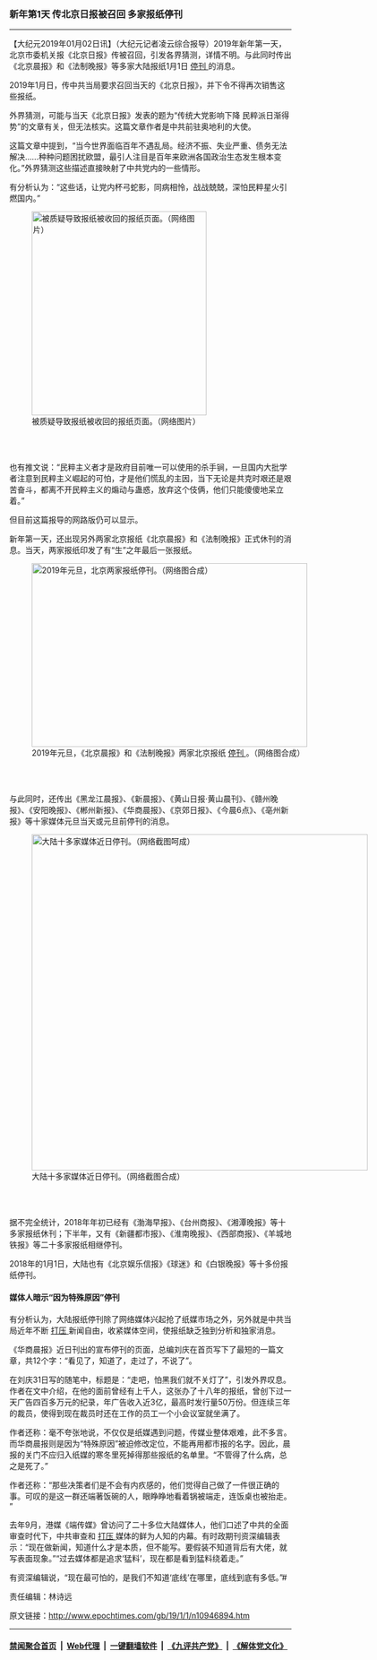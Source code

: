 ### 新年第1天 传北京日报被召回 多家报纸停刊
------------------------

<p>
 【大纪元2019年01月02日讯】（大纪元记者凌云综合报导）2019年新年第一天，北京市委机关报《北京日报》传被召回，引发各界猜测，详情不明。与此同时传出《北京晨报》和《法制晚报》等多家大陆报纸1月1日
 <a href="http://www.epochtimes.com/gb/tag/%E5%81%9C%E5%88%8A.html">
  停刊
 </a>
 的消息。
</p>
<p>
 2019年1月日，传中共当局要求召回当天的《北京日报》，并下令不得再次销售这些报纸。
</p>
<p>
 外界猜测，可能与当天《北京日报》发表的题为“传统大党影响下降 民粹派日渐得势”的文章有关，但无法核实。这篇文章作者是中共前驻奥地利的大使。
</p>
<p>
 这篇文章中提到，“当今世界面临百年不遇乱局。经济不振、失业严重、债务无法解决……种种问题困扰欧盟，最引人注目是百年来欧洲各国政治生态发生根本变化。”外界猜测这些描述直接映射了中共党内的一些情形。
</p>
<p>
 有分析认为：“这些话，让党内杯弓蛇影，同病相怜，战战兢兢，深怕民粹星火引燃国内。”
</p>
<figure class="wp-caption aligncenter" id="attachment_10946911" style="width: 312px">
 <a href="http://i.epochtimes.com/assets/uploads/2019/01/Dv1ZghGVsAAYxOn-1.jpg">
  <img alt="被质疑导致报纸被收回的报纸页面。（网络图片）" class=" wp-image-10946911" height="364" src="http://i.epochtimes.com/assets/uploads/2019/01/Dv1ZghGVsAAYxOn-1.jpg" width="312"/>
 </a>
 <br/><figcaption class="wp-caption-text">
  被质疑导致报纸被收回的报纸页面。（网络图片）
 </figcaption><br/>
</figure><br/>
<p>
 也有推文说：“民粹主义者才是政府目前唯一可以使用的杀手锏，一旦国内大批学者注意到民粹主义崛起的可怕，才是他们慌乱的主因，当下无论是共克时艰还是艰苦奋斗，都离不开民粹主义的煽动与蛊惑，放弃这个伎俩，他们只能傻傻地呆立着。”
</p>
<p>
 但目前这篇报导的网路版仍可以显示。
</p>
<p>
 新年第一天，还出现另外两家北京报纸《北京晨报》和《法制晚报》正式休刊的消息。当天，两家报纸印发了有“生”之年最后一张报纸。
</p>
<figure class="wp-caption aligncenter" id="attachment_10946916" style="width: 492px">
 <a href="http://i.epochtimes.com/assets/uploads/2019/01/Unknown.jpg">
  <img alt="2019年元旦，北京两家报纸停刊。（网络图合成）" class=" wp-image-10946916" height="328" src="http://i.epochtimes.com/assets/uploads/2019/01/Unknown-600x400.jpg" width="492"/>
 </a>
 <br/><figcaption class="wp-caption-text">
  2019年元旦，《北京晨报》和《法制晚报》两家北京报纸
  <a href="http://www.epochtimes.com/gb/tag/%E5%81%9C%E5%88%8A.html">
   停刊
  </a>
  。（网络图合成）
 </figcaption><br/>
</figure><br/>
<p>
 与此同时，还传出《黑龙江晨报》、《新晨报》、《黄山日报·黄山晨刊》、《赣州晚报》、《安阳晚报》、《郴州新报》、《华商晨报》、《京郊日报》、《今晨6点》、《亳州新报》等十家媒体元旦当天或元旦前停刊的消息。
</p>
<figure class="wp-caption aligncenter" id="attachment_10946974" style="width: 600px">
 <a href="http://i.epochtimes.com/assets/uploads/2019/01/33.jpg">
  <img alt="大陆十多家媒体近日停刊。（网络截图呵成）" class="size-large wp-image-10946974" height="600" src="http://i.epochtimes.com/assets/uploads/2019/01/33-600x600.jpg" width="600"/>
 </a>
 <br/><figcaption class="wp-caption-text">
  大陆十多家媒体近日停刊。（网络截图合成）
 </figcaption><br/>
</figure><br/>
<p>
 据不完全统计，2018年年初已经有《渤海早报》、《台州商报》、《湘潭晚报》等十多家报纸休刊；下半年，又有《新疆都市报》、《淮南晚报》、《西部商报》、《羊城地铁报》等二十多家报纸相继停刊。
</p>
<p>
 2018年的1月1日，大陆也有《北京娱乐信报》《球迷》和《白银晚报》等十多份报纸停刊。
</p>
<h4>
 媒体人暗示“因为特殊原因”停刊
</h4>
<p>
 有分析认为，大陆报纸停刊除了网络媒体兴起抢了纸媒市场之外，另外就是中共当局近年不断
 <a href="http://www.epochtimes.com/gb/tag/%E6%89%93%E5%8E%8B.html">
  打压
 </a>
 新闻自由，收紧媒体空间，使报纸缺乏独到分析和独家消息。
</p>
<p>
 《华商晨报》近日刊出的宣布停刊的页面，总编刘庆在首页写下了最短的一篇文章，共12个字：“看见了，知道了，走过了，不说了”。
</p>
<p>
 在刘庆31日写的随笔中，标题是：“走吧，怕黑我们就不关灯了”，引发外界叹息。作者在文中介绍，在他的面前曾经有上千人，这张办了十八年的报纸，曾创下过一天广告四百多万元的纪录，年广告收入近3亿，最高时发行量50万份。但连续三年的裁员，使得到现在裁员时还在工作的员工一个小会议室就坐满了。
</p>
<p>
 作者还称：毫不夸张地说，不仅仅是纸媒遇到问题，传媒业整体艰难，此不多言。而华商晨报则是因为“特殊原因”被迫修改定位，不能再用都市报的名字。因此，晨报的关门不应归入纸媒的寒冬里死掉得那些报纸的名单里。“不管得了什么病，总之是死了。”
</p>
<p>
 作者还称：“那些决策者们是不会有内疚感的，他们觉得自己做了一件很正确的事。可叹的是这一群还端著饭碗的人，眼睁睁地看着锅被端走，连饭桌也被抬走。 ”
</p>
<p>
 去年9月，港媒《端传媒》曾访问了二十多位大陆媒体人，他们口述了中共的全面审查时代下，中共审查和
 <a href="http://www.epochtimes.com/gb/tag/%E6%89%93%E5%8E%8B.html">
  打压
 </a>
 媒体的鲜为人知的内幕。有时政期刊资深编辑表示：“现在做新闻，知道什么才是本质，但不能写。要假装不知道背后有大佬，就写表面现象。”“过去媒体都是追求‘猛料’，现在都是看到猛料绕着走。”
</p>
<p>
 有资深编辑说，“现在最可怕的，是我们不知道‘底线’在哪里，底线到底有多低。”#
</p>
<p>
 责任编辑：林诗远
</p>

原文链接：http://www.epochtimes.com/gb/19/1/1/n10946894.htm


------------------------
#### [禁闻聚合首页](https://github.com/gfw-breaker/banned-news/blob/master/README.md) &nbsp;|&nbsp; [Web代理](https://github.com/gfw-breaker/open-proxy/blob/master/README.md) &nbsp;|&nbsp; [一键翻墙软件](https://github.com/gfw-breaker/nogfw/blob/master/README.md) &nbsp;|&nbsp; [《九评共产党》](https://github.com/gfw-breaker/9ping.md/blob/master/README.md#九评之一评共产党是什么) &nbsp;|&nbsp; [《解体党文化》](https://github.com/gfw-breaker/jtdwh.md/blob/master/README.md#绪论)